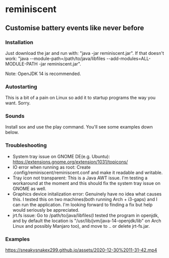 # reminiscent
## Customise battery events like never before

### Installation
Just download the jar and run with: "java -jar reminiscent.jar". If that doesn't work: "java --module-path=/path/to/java/libfiles --add-modules=ALL-MODULE-PATH -jar reminiscent.jar".

Note: OpenJDK 14 is recommended.

### Autostarting
This is a bit of a pain on Linux so add it to startup programs the way you want. Sorry.

### Sounds
Install sox and use the play command. You'll see some examples down below.

### Troubleshooting
- System tray issue on GNOME DE(e.g. Ubuntu): https://extensions.gnome.org/extension/1031/topicons/
- IO error when running as root: Create .config/reminiscent/reminiscent.conf and make it readable and writable.
- Tray icon not transparent: This is a Java AWT issue. I'm testing a workaround at the moment and this should fix the system tray issue on GNOME as well.
- Graphics device initalization error: Genuinely have no idea what causes this. I tested this on two machines(both running Arch + i3-gaps) and I can run the application. I'm looking forward to finding a fix but help would seriously be appreciated.
- jrt.fs issue: Go to /path/to/java/libfiles(I tested the program in openjdk, and by default the location is "/usr/lib/jvm/java-14-openjdk/lib" on Arch Linux and possibly Manjaro too), and move to .. or delete jrt-fs.jar.

### Examples
https://sneakysnakex299.github.io/assets/2020-12-30%2011-31-42.mp4
